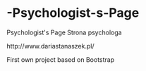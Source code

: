 # -Psychologist-s-Page
<p> Psychologist's Page Strona psychologa</p>
<p>http://www.dariastanaszek.pl/</p>
<p>First own project based on Bootstrap</p>
